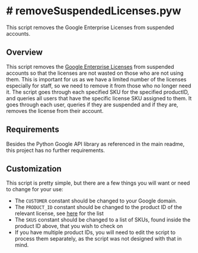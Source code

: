 # # removeSuspendedLicenses.pyw

This script removes the Google Enterprise Licenses from suspended accounts.

## Overview

This script removes the [Google Enterprise Licenses](https://developers.google.com/admin-sdk/licensing/v1/how-tos/products) from suspended accounts so that the licenses are not wasted on those who are not using them. This is important for us as we have a limited number of the licenses especially for staff, so we need to remove it from those who no longer need it.
The script goes through each specified SKU for the specified productID, and queries all users that have the specific license SKU assigned to them. It goes through each user, queries if they are suspended and if they are, removes the license from their account.

## Requirements

Besides the Python Google API library as referenced in the main readme, this project has no further requirements.

## Customization

This script is pretty simple, but there are a few things you will want or need to change for your use:

- The `CUSTOMER`  constant should be changed to your Google domain.
- The `PRODUCT_ID` constant should be changed to the product ID of the relevant license, see [here](https://developers.google.com/admin-sdk/licensing/v1/how-tos/products) for the list
- The `SKUS` constant should be changed to a list of SKUs, found inside the product ID above, that you wish to check on
- If you have multiple product IDs, you will need to edit the script to process them separately, as the script was not designed with that in mind.
